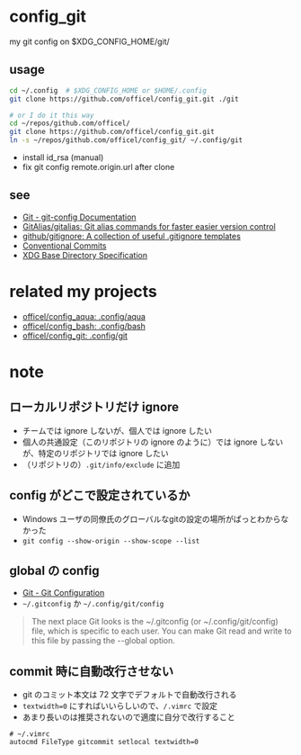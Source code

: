 # config_git

my git config on $XDG_CONFIG_HOME/git/

## usage

```bash
cd ~/.config  # $XDG_CONFIG_HOME or $HOME/.config
git clone https://github.com/officel/config_git.git ./git

# or I do it this way
cd ~/repos/github.com/officel/
git clone https://github.com/officel/config_git.git
ln -s ~/repos/github.com/officel/config_git/ ~/.config/git
```

- install id_rsa (manual)
- fix git config remote.origin.url after clone

## see

- [Git - git-config Documentation](https://git-scm.com/docs/git-config)
- [GitAlias/gitalias: Git alias commands for faster easier version control](https://github.com/GitAlias/gitalias)
- [github/gitignore: A collection of useful .gitignore templates](https://github.com/github/gitignore)
- [Conventional Commits](https://www.conventionalcommits.org/)
- [XDG Base Directory Specification](https://specifications.freedesktop.org/basedir-spec/latest/)

# related my projects

- [officel/config_aqua: .config/aqua](https://github.com/officel/config_aqua)
- [officel/config_bash: .config/bash](https://github.com/officel/config_bash)
- [officel/config_git: .config/git](https://github.com/officel/config_git)

# note

## ローカルリポジトリだけ ignore

- チームでは ignore しないが、個人では ignore したい
- 個人の共通設定（このリポジトリの ignore のように）では ignore しないが、特定のリポジトリでは ignore したい
- （リポジトリの）`.git/info/exclude` に追加

## config がどこで設定されているか

- Windows ユーザの同僚氏のグローバルなgitの設定の場所がぱっとわからなかった
- `git config --show-origin --show-scope --list`

## global の config

- [Git - Git Configuration](https://git-scm.com/book/en/v2/Customizing-Git-Git-Configuration)
- `~/.gitconfig` か `~/.config/git/config`

> The next place Git looks is the ~/.gitconfig (or ~/.config/git/config) file, which is specific to each user.
> You can make Git read and write to this file by passing the --global option.

## commit 時に自動改行させない

- git のコミット本文は 72 文字でデフォルトで自動改行される
- `textwidth=0` にすればいいらしいので、`/.vimrc` で設定
- あまり長いのは推奨されないので適度に自分で改行すること

```text
# ~/.vimrc
autocmd FileType gitcommit setlocal textwidth=0
```
